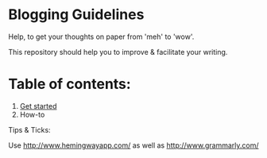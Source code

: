 # Blogging Guidelines
Help, to get your thoughts on paper from 'meh' to 'wow'.

This repository should help you to improve & facilitate your writing.

# Table of contents:

1. [Get started](../blob/master/get-started)
2. How-to


Tips & Ticks:

Use http://www.hemingwayapp.com/ as well as http://www.grammarly.com/

